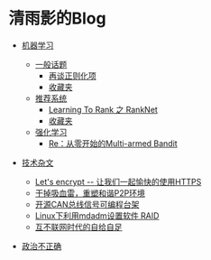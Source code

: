 # 清雨影的Blog

- [机器学习](ml/README.md)
  - [一般话题](ml/common/README.md)
    * [再谈正则化项](ml/common/regularization.md)
    <!-- * [Brief talk about CNN](ml/common/conv.md) -->
    <!--* [手检测与手势识别](ml/common/hand-detection.md)-->
    * [收藏夹](ml/common/collection.md)
  - [推荐系统](ml/recsys/README.md)
    * [Learning To Rank 之 RankNet](ml/recsys/ranknet.md)
    * [收藏夹](ml/recsys/collection.md)
  - [强化学习](ml/rl/README.md)
    * [Re：从零开始的Multi-armed Bandit](ml/rl/mab-summary.md)

- [技术杂文](other-tech/README.md)
  * [Let's encrypt -- 让我们一起愉快的使用HTTPS](other-tech/https.md)
  * [干掉吸血雷，重塑和谐P2P环境](other-tech/fuck-thunder.md)
  * [开源CAN总线信号可编程台架](other-tech/can-panel.md)
  * [Linux下利用mdadm设置软件 RAID](other-tech/mdadm.md)
  * [互不联网时代的自给自足](other-tech/net-self-sufficient.md)
<!---->
- [政治不正确](spam/README.md)